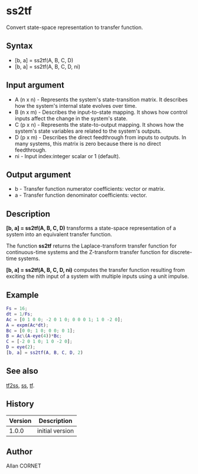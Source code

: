# ss2tf

Convert state-space representation to transfer function.

## Syntax

- [b, a] = ss2tf(A, B, C, D)
- [b, a] = ss2tf(A, B, C, D, ni)

## Input argument

- A (n x n) - Represents the system's state-transition matrix. It describes how the system's internal state evolves over time.
- B (n x m) - Describes the input-to-state mapping. It shows how control inputs affect the change in the system's state.
- C (p x n) - Represents the state-to-output mapping. It shows how the system's state variables are related to the system's outputs.
- D (p x m) - Describes the direct feedthrough from inputs to outputs. In many systems, this matrix is zero because there is no direct feedthrough.
- ni - Input index:integer scalar or 1 (default).

## Output argument

- b - Transfer function numerator coefficients: vector or matrix.
- a - Transfer function denominator coefficients: vector.

## Description

  <p><b>[b, a] = ss2tf(A, B, C, D)</b> transforms a state-space representation of a system into an equivalent transfer function.</p>
  <p>The function <b>ss2tf</b> returns the Laplace-transform transfer function for continuous-time systems and the Z-transform transfer function for discrete-time systems.</p>
  <p><b>[b, a] = ss2tf(A, B, C, D, ni)</b> computes the transfer function resulting from exciting the nith input of a system with multiple inputs using a unit impulse.</p>

## Example

```matlab
Fs = 16;
dt = 1/Fs;
Ac = [0 1 0 0; -2 0 1 0; 0 0 0 1; 1 0 -2 0];
A = expm(Ac*dt);
Bc = [0 0; 1 0; 0 0; 0 1];
B = Ac\(A-eye(4))*Bc;
C = [-2 0 1 0; 1 0 -2 0];
D = eye(2);
[b, a] = ss2tf(A, B, C, D, 2)
```

## See also

[tf2ss](tf2ss.md), [ss](ss.md), [tf](tf.md).

## History

| Version | Description     |
| ------- | --------------- |
| 1.0.0   | initial version |

## Author

Allan CORNET
